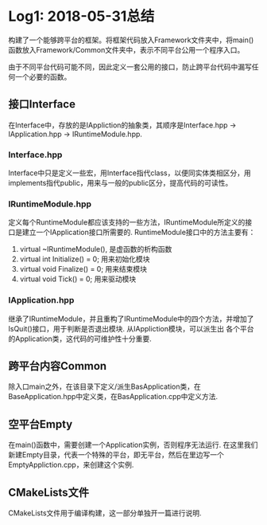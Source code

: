 # Log1: 2018-05-31总结

构建了一个能够跨平台的框架。将框架代码放入Framework文件夹中，将main()函数放入Framework/Common文件夹中，表示不同平台公用一个程序入口。

由于不同平台代码可能不同，因此定义一套公用的接口，防止跨平台代码中漏写任何一个必要的函数。

## 接口Interface

在Interface中，存放的是IAppliction的抽象类，其顺序是Interface.hpp -> IApplication.hpp -> IRuntimeModule.hpp.

### Interface.hpp

Interface中只是定义一些宏，用Interface指代class，以便同实体类相区分，用implements指代public，用来与一般的public区分，提高代码的可读性。

### IRuntimeModule.hpp
定义每个RuntimeModule都应该支持的一些方法，IRuntimeModule所定义的接口是建立一个IApplication接口所需要的.
RuntimeModule接口中的方法主要有：
1. virtual ~IRuntimeModule(), 是虚函数的析构函数
2. virtual int Initialize() = 0; 用来初始化模块
3. virtual void Finalize() = 0; 用来结束模块
4. virtual void Tick() = 0; 用来驱动模块

### IApplication.hpp
继承了IRuntimeModule，并且重构了IRuntimeModule中的四个方法，并增加了IsQuit()接口，用于判断是否退出模块. 从IAppliction模块，可以派生出
各个平台的Application类，这代码的可维护性十分重要.


## 跨平台内容Common
除入口main之外，在该目录下定义/派生BasApplication类，在BaseApplication.hpp中定义类，在BasApplication.cpp中定义方法.

## 空平台Empty
在main()函数中，需要创建一个Application实例，否则程序无法运行. 在这里我们新建Empty目录，代表一个特殊的平台，即无平台，然后在里边写一个
EmptyAppliction.cpp，来创建这个实例.

## CMakeLists文件
CMakeLists文件用于编译构建，这一部分单独开一篇进行说明.